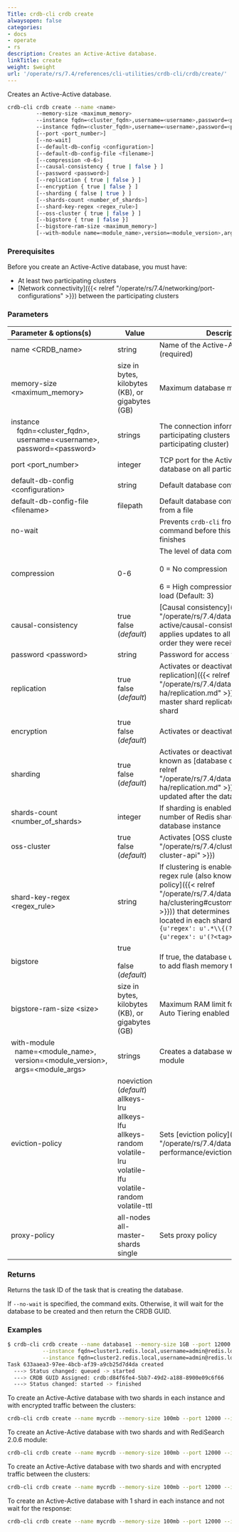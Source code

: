 ```yaml
---
Title: crdb-cli crdb create
alwaysopen: false
categories:
- docs
- operate
- rs
description: Creates an Active-Active database.
linkTitle: create
weight: $weight
url: '/operate/rs/7.4/references/cli-utilities/crdb-cli/crdb/create/'
---
```


Creates an Active-Active database.

```sh
crdb-cli crdb create --name <name>
         --memory-size <maximum_memory>
         --instance fqdn=<cluster_fqdn>,username=<username>,password=<password>[,url=<url>,replication_endpoint=<endpoint>]
         --instance fqdn=<cluster_fqdn>,username=<username>,password=<password>[,url=<url>,replication_endpoint=<endpoint>]
         [--port <port_number>]
         [--no-wait]
         [--default-db-config <configuration>]
         [--default-db-config-file <filename>]
         [--compression <0-6>]
         [--causal-consistency { true | false } ]
         [--password <password>]
         [--replication { true | false } ]
         [--encryption { true | false } ]
         [--sharding { false | true } ]
         [--shards-count <number_of_shards>]
         [--shard-key-regex <regex_rule>]
         [--oss-cluster { true | false } ]
         [--bigstore { true | false }]
         [--bigstore-ram-size <maximum_memory>]
         [--with-module name=<module_name>,version=<module_version>,args=<module_args>]
```

### Prerequisites

Before you create an Active-Active database, you must have:

- At least two participating clusters
- [Network connectivity]({{< relref "/operate/rs/7.4/networking/port-configurations" >}}) between the participating clusters

### Parameters


| Parameter&nbsp;&&nbsp;options(s)&nbsp;&nbsp;&nbsp;&nbsp;&nbsp;&nbsp;&nbsp;&nbsp;&nbsp;&nbsp;                                                                             | Value                                           | Description                                                                                                                                                                                                                  |
|---------------------------------------------------------------------------------------|-------------------------------------------------|------------------------------------------------------------------------------------------------------------------------------------------------------------------------------------------------------------------------------|
| name \<CRDB_name\>                                                                  | string                                          | Name of the Active-Active database (required)                                                                                                                                                                                |
| memory-size \<maximum_memory\>                                                                | size in bytes, kilobytes (KB), or gigabytes (GB) | Maximum database memory (required)                                                                                                                                                                                           |
| instance<br/>&nbsp;&nbsp; fqdn=\<cluster_fqdn\>,<br/>&nbsp;&nbsp; username=\<username\>,<br/>&nbsp;&nbsp; password=\<password\>         | strings                                         | The connection information for the participating clusters (required for each participating cluster)                                                                                                                          |
| port \<port_number\>                                                                 | integer                                         | TCP port for the Active-Active database on all participating clusters                                                                                                                                                        |
| default-db-config \<configuration\>                                                  | string                                          | Default database configuration options                                                                                                                                                                                       |
| default-db-config-file \<filename\>                                                  | filepath                                        | Default database configuration options from a file                                                                                                                                                                           |
| no-wait                                                                               |                                                 | Prevents `crdb-cli` from running another command before this command finishes                                                                                                                                                  |
| compression                                                                           | 0-6                                             | The level of data compression: <br /><br > 0 = No compression <br /><br > 6 = High compression and resource load (Default: 3)                                                                                                            |
| causal-consistency                                                                    | true <br/> false (*default*)                        | [Causal consistency]({{< relref "/operate/rs/7.4/databases/active-active/causal-consistency.md" >}}) applies updates to all instances in the order they were received                                                     |
| password \<password\>                                                                | string                                          | Password for access to the database                                                                                                                                                                                          |
| replication                                                                           | true <br/> false (*default*)                        | Activates or deactivates [database replication]({{< relref "/operate/rs/7.4/databases/durability-ha/replication.md" >}}) where every master shard replicates to a replica shard                                                       |
| encryption                                                                            | true <br/> false (*default*)                        | Activates or deactivates encryption                                                                                                                                                                                          |
| sharding                                                                              | true <br/> false (*default*)                        | Activates or deactivates sharding (also known as [database clustering]({{< relref "/operate/rs/7.4/databases/durability-ha/replication.md" >}})). Cannot be updated after the database is created                                   |
| shards-count \<number_of_shards\>                                                              | integer                                         | If sharding is enabled, this specifies the number of Redis shards for each database instance                                                                                                                                 |
| oss-cluster                                                                           | true<br/>false (*default*)                               | Activates [OSS cluster API]({{< relref "/operate/rs/7.4/clusters/optimize/oss-cluster-api" >}})                                                                                                                                |
| shard-key-regex \<regex_rule\>                                                       | string                                          | If clustering is enabled, this defines a regex rule (also known as a [hashing policy]({{< relref "/operate/rs/7.4/databases/durability-ha/clustering#custom-hashing-policy" >}})) that determines which keys are located in each shard (defaults to `{u'regex': u'.*\\{(?<tag>.*)\\}.*'}, {u'regex': u'(?<tag>.*)'} `) |
| bigstore                                                                              | true <br/> <br/> false (*default*)                        | If true, the database uses Auto Tiering to add flash memory to the database                                                                                                                                                |
| bigstore-ram-size \<size\>                                                           | size in bytes, kilobytes (KB), or gigabytes (GB) | Maximum RAM limit for  databases with Auto Tiering enabled                                                                                                                                                                           |
| with-module<br/>&nbsp;&nbsp;name=\<module_name\>,<br/>&nbsp;&nbsp;version=\<module_version\>,<br/>&nbsp;&nbsp;args=\<module_args\> | strings                                         | Creates a database with a specific module                                                                                                                                                                                    |
| eviction-policy                                                     | noeviction (*default*)<br/>allkeys-lru<br/>allkeys-lfu<br/>allkeys-random<br/>volatile-lru<br/>volatile-lfu<br/>volatile-random<br/>volatile-ttl | Sets [eviction policy]({{< relref "/operate/rs/7.4/databases/memory-performance/eviction-policy" >}})                                                                                                          |
| proxy-policy                                                                          | all-nodes<br>all-master-shards<br>single        | Sets proxy policy |



### Returns

Returns the task ID of the task that is creating the database.

If `--no-wait` is specified, the command exits. Otherwise, it will wait for the database to be created and then return the CRDB GUID.

### Examples

```sh
$ crdb-cli crdb create --name database1 --memory-size 1GB --port 12000 \
           --instance fqdn=cluster1.redis.local,username=admin@redis.local,password=admin \
           --instance fqdn=cluster2.redis.local,username=admin@redis.local,password=admin
Task 633aaea3-97ee-4bcb-af39-a9cb25d7d4da created
  ---> Status changed: queued -> started
  ---> CRDB GUID Assigned: crdb:d84f6fe4-5bb7-49d2-a188-8900e09c6f66
  ---> Status changed: started -> finished
```

To create an Active-Active database with two shards in each instance and with encrypted traffic between the clusters:

```sh
crdb-cli crdb create --name mycrdb --memory-size 100mb --port 12000 --instance fqdn=cluster1.redis.local,username=admin@redis.local,password=admin --instance fqdn=cluster2.redis.local,username=admin@redis.local,password=admin --shards-count 2 --encryption true
```

To create an Active-Active database with two shards and with RediSearch 2.0.6 module:

```sh
crdb-cli crdb create --name mycrdb --memory-size 100mb --port 12000 --instance fqdn=cluster1.redis.local,username=admin@redis.local,password=admin --instance fqdn=cluster2.redis.local,username=admin@redis.local,password=admin --shards-count 2 --with-module name=search,version="2.0.6",args="PARTITIONS AUTO"
```

To create an Active-Active database with two shards and with encrypted traffic between the clusters:

```sh
crdb-cli crdb create --name mycrdb --memory-size 100mb --port 12000 --instance fqdn=cluster1.redis.local,username=admin@redis.local,password=admin --instance fqdn=cluster2.redis.local,username=admin@redis.local,password=admin --encryption true --shards-count 2
```

To create an Active-Active database with 1 shard in each instance and not wait for the response:

```sh
crdb-cli crdb create --name mycrdb --memory-size 100mb --port 12000 --instance fqdn=cluster1.redis.local,username=admin@redis.local,password=admin --instance fqdn=cluster2.redis.local,username=admin@redis.local,password=admin --no-wait
```
